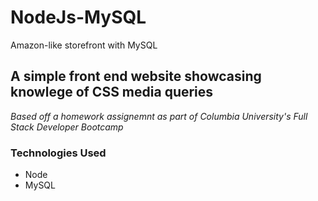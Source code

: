 # NodeJs-MySQL
Amazon-like storefront with MySQL

## A simple front end website showcasing knowlege of CSS media queries

*Based off a homework assignemnt as part of Columbia University's Full Stack Developer Bootcamp*

### Technologies Used
- Node
- MySQL

